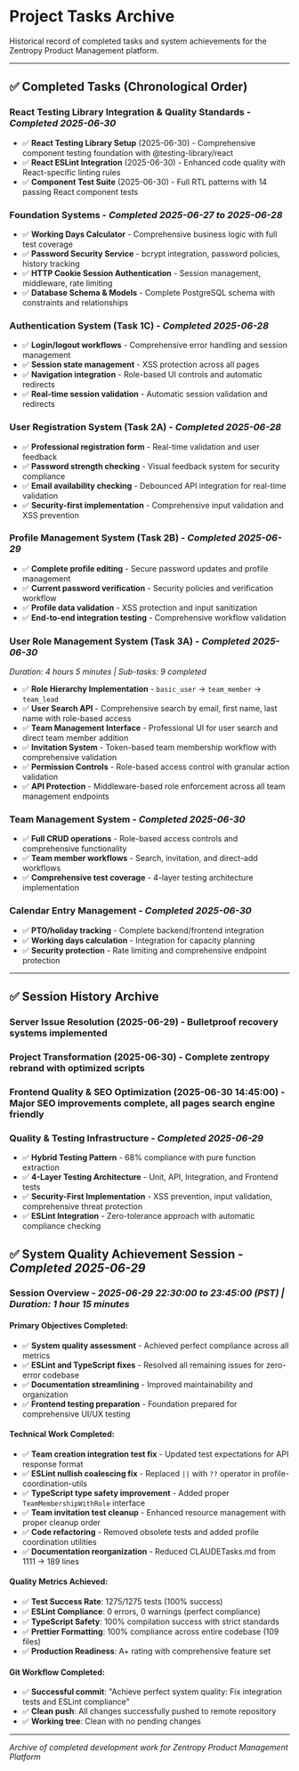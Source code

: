 # Project Tasks Archive

Historical record of completed tasks and system achievements for the Zentropy Product Management platform.

---

## ✅ Completed Tasks (Chronological Order)

### **React Testing Library Integration & Quality Standards** - *Completed 2025-06-30*
- ✅ **React Testing Library Setup** (2025-06-30) - Comprehensive component testing foundation with @testing-library/react
- ✅ **React ESLint Integration** (2025-06-30) - Enhanced code quality with React-specific linting rules
- ✅ **Component Test Suite** (2025-06-30) - Full RTL patterns with 14 passing React component tests

### **Foundation Systems** - *Completed 2025-06-27 to 2025-06-28*
- ✅ **Working Days Calculator** - Comprehensive business logic with full test coverage
- ✅ **Password Security Service** - bcrypt integration, password policies, history tracking  
- ✅ **HTTP Cookie Session Authentication** - Session management, middleware, rate limiting
- ✅ **Database Schema & Models** - Complete PostgreSQL schema with constraints and relationships

### **Authentication System (Task 1C)** - *Completed 2025-06-28*
- ✅ **Login/logout workflows** - Comprehensive error handling and session management
- ✅ **Session state management** - XSS protection across all pages
- ✅ **Navigation integration** - Role-based UI controls and automatic redirects
- ✅ **Real-time session validation** - Automatic session validation and redirects

### **User Registration System (Task 2A)** - *Completed 2025-06-28*
- ✅ **Professional registration form** - Real-time validation and user feedback
- ✅ **Password strength checking** - Visual feedback system for security compliance
- ✅ **Email availability checking** - Debounced API integration for real-time validation
- ✅ **Security-first implementation** - Comprehensive input validation and XSS prevention

### **Profile Management System (Task 2B)** - *Completed 2025-06-29*
- ✅ **Complete profile editing** - Secure password updates and profile management
- ✅ **Current password verification** - Security policies and verification workflow
- ✅ **Profile data validation** - XSS protection and input sanitization
- ✅ **End-to-end integration testing** - Comprehensive workflow validation

### **User Role Management System (Task 3A)** - *Completed 2025-06-30* 
*Duration: 4 hours 5 minutes | Sub-tasks: 9 completed*
- ✅ **Role Hierarchy Implementation** - `basic_user` → `team_member` → `team_lead`
- ✅ **User Search API** - Comprehensive search by email, first name, last name with role-based access
- ✅ **Team Management Interface** - Professional UI for user search and direct team member addition
- ✅ **Invitation System** - Token-based team membership workflow with comprehensive validation
- ✅ **Permission Controls** - Role-based access control with granular action validation
- ✅ **API Protection** - Middleware-based role enforcement across all team management endpoints

### **Team Management System** - *Completed 2025-06-30*
- ✅ **Full CRUD operations** - Role-based access controls and comprehensive functionality
- ✅ **Team member workflows** - Search, invitation, and direct-add workflows
- ✅ **Comprehensive test coverage** - 4-layer testing architecture implementation

### **Calendar Entry Management** - *Completed 2025-06-30*
- ✅ **PTO/holiday tracking** - Complete backend/frontend integration
- ✅ **Working days calculation** - Integration for capacity planning
- ✅ **Security protection** - Rate limiting and comprehensive endpoint protection

---

## ✅ Session History Archive

### **Server Issue Resolution** (2025-06-29) - Bulletproof recovery systems implemented
### **Project Transformation** (2025-06-30) - Complete zentropy rebrand with optimized scripts
### **Frontend Quality & SEO Optimization** (2025-06-30 14:45:00) - Major SEO improvements complete, all pages search engine friendly

### **Quality & Testing Infrastructure** - *Completed 2025-06-29*
- ✅ **Hybrid Testing Pattern** - 68% compliance with pure function extraction
- ✅ **4-Layer Testing Architecture** - Unit, API, Integration, and Frontend tests
- ✅ **Security-First Implementation** - XSS prevention, input validation, comprehensive threat protection
- ✅ **ESLint Integration** - Zero-tolerance approach with automatic compliance checking


## ✅ System Quality Achievement Session - *Completed 2025-06-29*

### **Session Overview** - *2025-06-29 22:30:00 to 23:45:00 (PST) | Duration: 1 hour 15 minutes*

#### **Primary Objectives Completed:**
- ✅ **System quality assessment** - Achieved perfect compliance across all metrics
- ✅ **ESLint and TypeScript fixes** - Resolved all remaining issues for zero-error codebase
- ✅ **Documentation streamlining** - Improved maintainability and organization
- ✅ **Frontend testing preparation** - Foundation prepared for comprehensive UI/UX testing

#### **Technical Work Completed:**
- ✅ **Team creation integration test fix** - Updated test expectations for API response format
- ✅ **ESLint nullish coalescing fix** - Replaced `||` with `??` operator in profile-coordination-utils
- ✅ **TypeScript type safety improvement** - Added proper `TeamMembershipWithRole` interface
- ✅ **Team invitation test cleanup** - Enhanced resource management with proper cleanup order
- ✅ **Code refactoring** - Removed obsolete tests and added profile coordination utilities
- ✅ **Documentation reorganization** - Reduced CLAUDETasks.md from 1111 → 189 lines

#### **Quality Metrics Achieved:**
- ✅ **Test Success Rate**: 1275/1275 tests (100% success)
- ✅ **ESLint Compliance**: 0 errors, 0 warnings (perfect compliance)
- ✅ **TypeScript Safety**: 100% compilation success with strict standards
- ✅ **Prettier Formatting**: 100% compliance across entire codebase (109 files)
- ✅ **Production Readiness**: A+ rating with comprehensive feature set

#### **Git Workflow Completed:**
- ✅ **Successful commit**: "Achieve perfect system quality: Fix integration tests and ESLint compliance"
- ✅ **Clean push**: All changes successfully pushed to remote repository
- ✅ **Working tree**: Clean with no pending changes

---

*Archive of completed development work for Zentropy Product Management Platform*